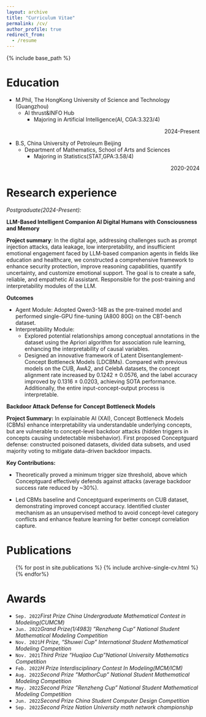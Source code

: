 ```yaml
---
layout: archive
title: "Curriculum Vitae"
permalink: /cv/
author_profile: true
redirect_from:
  - /resume
---
```


{% include base_path %}

Education
======
* M.Phil, The HongKong University of Science and Technology (Guangzhou)
  * AI thrust&INFO Hub 
    * Majoring in Artificial Intelligence(AI, CGA:3.323/4)
<p align="right">2024-Present</p>

* B.S, China University of Petroleum Beijing
  * Department of Mathematics, School of Arts and Sciences
    * Majoring in Statistics(STAT,GPA:3.58/4)
   <!-- * Relevant Courses: Mathematical analysis; Advanced algebra; Real functions and general function analysis;
     Probability theory; Mathematical statistics; Stochastic processes.   -->
<p align="right">2020-2024</p>

Research experience
======
*Postgraduate(2024-Present):*

**LLM-Based Intelligent Companion AI Digital Humans with Consciousness and Memory**

**Project summary**: In the digital age, addressing challenges such as prompt injection attacks, data leakage, low interpretability, and insufficient emotional engagement faced by LLM-based companion agents in fields like education and healthcare, we constructed a comprehensive framework to enhance security protection, improve reasoning capabilities, quantify uncertainty, and customize emotional support. The goal is to create a safe, reliable, and empathetic AI assistant.
Responsible for the post-training and interpretability modules of the LLM.

**Outcomes**
  - Agent Module: Adopted Qwen3-14B as the pre-trained model and performed single-GPU fine-tuning (A800 80G) on the CBT-bench dataset.
  - Interpretability Module:
    - Explored potential relationships among conceptual annotations in the dataset using the Apriori algorithm for association rule learning, enhancing the interpretability of causal variables.
    - Designed an innovative framework of Latent Disentanglement-Concept Bottleneck Models (LDCBMs). Compared with previous models on the CUB, AwA2, and CelebA datasets, the concept alignment rate increased by 0.1242 ± 0.0576, and the label accuracy improved by 0.1316 ± 0.0203, achieving SOTA performance. Additionally, the entire input-concept-output process is interpretable.

**Backdoor Attack Defense for Concept Bottleneck Models**

**Project Summary:** In explainable AI (XAI), Concept Bottleneck Models (CBMs) enhance interpretability via understandable underlying concepts, but are vulnerable to concept-level backdoor attacks (hidden triggers in concepts causing undetectable misbehavior). First proposed Conceptguard defense: constructed poisoned datasets, divided data subsets, and used majority voting to mitigate data-driven backdoor impacts.

**Key Contributions:**

* Theoretically proved a minimum trigger size threshold, above which Conceptguard effectively defends against attacks (average backdoor success rate reduced by ~30\%).

* Led CBMs baseline and Conceptguard experiments on CUB dataset, demonstrating improved concept accuracy. Identified cluster mechanism as an unsupervised method to avoid concept-level category conflicts and enhance feature learning for better concept correlation capture.

<!-- *Undergraduate(2020-2024):*

**Multidimensional evaluation model of driving safety based on big data of new energy bus operation**
  * China University of Petroleum Beijing 

  * Developed a new evaluation model for driving behavior based on vehicle status, real-time driving, and
 driving behavior using machine learning methods such as BPNN, SVM, CNN, KNN, and DTR.
   *  Processed 688 million data points from electrical vehicles, handled default values for key variables, and
 trained models for multiple season data sets.

 <p align="right">Summer 2022</p>

**A combined application of a gravity model and social network analysis evaluating the economic connections**

  * Analyzed the global trade network of waste and developed innovative ways to enhance decision-making
 through temporal exponential random graph models.
  * Constructed global waste trade networks and studied their structural evolution and determinants.

<p align="right">Summer 2022</p>

**Improved Social Force Model Based on Enhancing Psychobehavioral Heterogeneity**

  * Proposed an enhanced system dynamics model incorporating agent-based trampling risk assessment, entropy methodforexternalfactorimpactquantification, expertweighting, and psychological force parameters for individual movement vectors.
  
  <p align="right">Summer 2022</p> -->

<!-- Skills
======
* Programming Languages:
  * R
  * Python
  * Julia
  * C
* Applied Skills:
  * Data analysis
  * Mathematical modeling
  * Experiment design
  * Bibliometric -->

Publications
======
  <ul>{% for post in site.publications %}
    {% include archive-single-cv.html %}
  {% endfor%}</ul>

Awards
======
* `Sep. 2022`_First Prize China Undergraduate Mathematical Contest in Modeling(CUMCM)_
* `Jun. 2022`_Grand Prize(1/4983) ”Renzheng Cup” National Student Mathematical Modeling Competition_
* `Nov. 2021`_H Prize, “Shuwei Cup” International Student Mathematical Modeling Competition_ 
* `Nov. 2021`_Third Prize “Huajiao Cup”National University Mathematics Competition_ 
* `Feb. 2022`_H Prize Interdisciplinary Contest In Modeling(MCM/ICM)_ 
* `Aug. 2022`_Second Prize ”MathorCup” National Student Mathematical Modeling Competition_
* `May. 2022`_Second Prize ”Renzheng Cup” National Student Mathematical Modeling Competition_ 
* `Jun. 2022`_Second Prize China Student Computer Design Competition_ 
* `Sep. 2022`_Second Prize Nation University math network championship_ 

 

 
 
 
 


<!--   <ul>{% for post in site.teaching %}
    {% include archive-single-cv.html %}
  {% endfor %}</ul>
   -->
<!-- Service and leadership
======
* Currently signed in to 43 different slack teams -->
